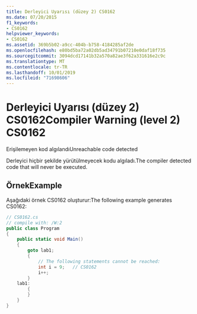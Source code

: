 ```yaml
---
title: Derleyici Uyarısı (düzey 2) CS0162
ms.date: 07/20/2015
f1_keywords:
- CS0162
helpviewer_keywords:
- CS0162
ms.assetid: 369b5b02-a9cc-404b-b758-4184285af2de
ms.openlocfilehash: e80bd5ba72a02db5ad34791b07210e0daf18f735
ms.sourcegitcommit: 3094dcd17141b32a570a82ae3f62a331616e2c9c
ms.translationtype: MT
ms.contentlocale: tr-TR
ms.lasthandoff: 10/01/2019
ms.locfileid: "71698606"
---
```

# <a name="compiler-warning-level-2-cs0162"></a><span data-ttu-id="19134-102">Derleyici Uyarısı (düzey 2) CS0162</span><span class="sxs-lookup"><span data-stu-id="19134-102">Compiler Warning (level 2) CS0162</span></span>

<span data-ttu-id="19134-103">Erişilemeyen kod algılandı</span><span class="sxs-lookup"><span data-stu-id="19134-103">Unreachable code detected</span></span>
  
<span data-ttu-id="19134-104">Derleyici hiçbir şekilde yürütülmeyecek kodu algıladı.</span><span class="sxs-lookup"><span data-stu-id="19134-104">The compiler detected code that will never be executed.</span></span>

## <a name="example"></a><span data-ttu-id="19134-105">Örnek</span><span class="sxs-lookup"><span data-stu-id="19134-105">Example</span></span>

<span data-ttu-id="19134-106">Aşağıdaki örnek CS0162 oluşturur:</span><span class="sxs-lookup"><span data-stu-id="19134-106">The following example generates CS0162:</span></span>

```csharp
// CS0162.cs
// compile with: /W:2
public class Program
{
    public static void Main()
    {
        goto lab1;
        {
            // The following statements cannot be reached:
            int i = 9;   // CS0162
            i++;
        }
    lab1:
        {
        }
    }
}
```
